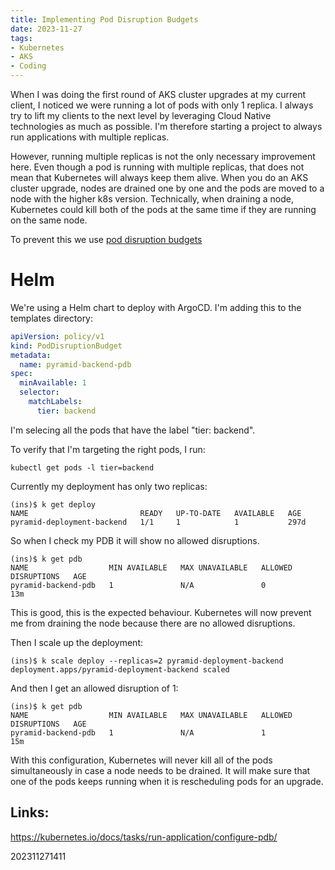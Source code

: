 ```yaml
---
title: Implementing Pod Disruption Budgets
date: 2023-11-27
tags:
- Kubernetes
- AKS
- Coding
---
```


When I was doing the first round of AKS cluster upgrades at my current client, I noticed we were running a lot of pods with only 1 replica. I always try to lift my clients to the next level by leveraging Cloud Native technologies as much as possible. I'm therefore starting a project to always run applications with multiple replicas.

However, running multiple replicas is not the only necessary improvement here. Even though a pod is running with multiple replicas, that does not mean that Kubernetes will always keep them alive. When you do an AKS cluster upgrade, nodes are drained one by one and the pods are moved to a node with the higher k8s version. Technically, when draining a node, Kubernetes could kill both of the pods at the same time if they are running on the same node.

To prevent this we use [pod disruption budgets](https://kubernetes.io/docs/tasks/run-application/configure-pdb/)

# Helm

We're using a Helm chart to deploy with ArgoCD. I'm adding this to the templates directory:

```yaml
apiVersion: policy/v1
kind: PodDisruptionBudget
metadata:
  name: pyramid-backend-pdb
spec:
  minAvailable: 1
  selector:
    matchLabels:
      tier: backend
```

I'm selecing all the pods that have the label "tier: backend".

To verify that I'm targeting the right pods, I run:

`kubectl get pods -l tier=backend`

Currently my deployment has only two replicas:

```
(ins)$ k get deploy
NAME                         READY   UP-TO-DATE   AVAILABLE   AGE
pyramid-deployment-backend   1/1     1            1           297d
```

So when I check my PDB it will show no allowed disruptions.

```
(ins)$ k get pdb
NAME                  MIN AVAILABLE   MAX UNAVAILABLE   ALLOWED DISRUPTIONS   AGE
pyramid-backend-pdb   1               N/A               0                     13m
```

This is good, this is the expected behaviour. Kubernetes will now prevent me from draining the node because there are no allowed disruptions.

Then I scale up the deployment:

```
(ins)$ k scale deploy --replicas=2 pyramid-deployment-backend
deployment.apps/pyramid-deployment-backend scaled
```

And then I get an allowed disruption of 1:

```
(ins)$ k get pdb
NAME                  MIN AVAILABLE   MAX UNAVAILABLE   ALLOWED DISRUPTIONS   AGE
pyramid-backend-pdb   1               N/A               1                     15m
```

With this configuration, Kubernetes will never kill all of the pods simultaneously in case a node needs to be drained. It will make sure that one of the pods keeps running when it is rescheduling pods for an upgrade.

## Links:

https://kubernetes.io/docs/tasks/run-application/configure-pdb/

202311271411
